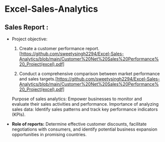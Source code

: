 # Excel-Sales-Analytics

## Sales Report :

- Project objective:

    1. Create a customer performance report. [https://github.com/sweetysingh2294/Excel-Sales-Analytics/blob/main/Customer%20Net%20Sales%20Performance%20_Project(excel).pdf]
       
    2. Conduct a comprehensive comparison between market performance and sales targets.[https://github.com/sweetysingh2294/Excel-Sales-Analytics/blob/main/Customer%20Net%20Sales%20Performance%20_Project(excel).pdf]
       
  Purpose of sales analytics: Empower businesses to monitor and evaluate their sales activities and performance.
  Importance of analyzing sales data: Identify sales patterns and track key performance indicators (KPIs).

- **Role of reports:** Determine effective customer discounts, facilitate negotiations with consumers, and identify potential business expansion opportunities in promising countries.
